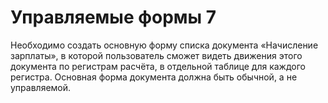 # Управляемые формы 7

Необходимо создать основную форму списка документа «Начисление зарплаты», в которой пользователь сможет видеть движения этого документа по регистрам расчёта, в отдельной таблице для каждого регистра. Основная форма документа должна быть обычной, а не управляемой.
